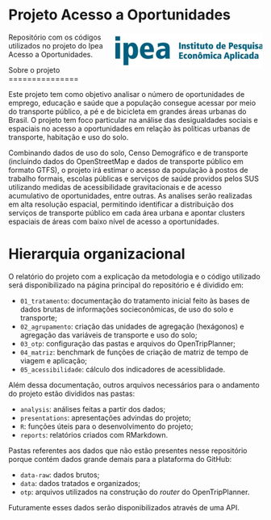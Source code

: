
Projeto Acesso a Oportunidades
==============================

<p>
<img src="figure/ipea.jpg" alt="Ipea" style="float:right;height:70px;"> Repositório com os códigos utilizados no projeto do Ipea Acesso a Oportunidades.
</p>
Sobre o projeto
===============

Este projeto tem como objetivo analisar o número de oportunidades de emprego, educação e saúde que a população consegue acessar por meio do transporte público, a pé e de bicicleta em grandes áreas urbanas do Brasil. O projeto tem foco particular na análise das desigualdades sociais e espaciais no acesso a oportunidades em relação às políticas urbanas de transporte, habitação e uso do solo.

Combinando dados de uso do solo, Censo Demográfico e de transporte (incluindo dados do OpenStreetMap e dados de transporte público em formato GTFS), o projeto irá estimar o acesso da população à postos de trabalho formais, escolas públicas e serviços de saúde providos pelos SUS utilizando medidas de acessibilidade gravitacionais e de acesso acumulativo de oportunidades, entre outras. As analises serão realizadas em alta resolução espacial, permitindo identificar a distribuição dos serviços de transporte público em cada área urbana e apontar clusters espaciais de áreas com baixo nível de acesso a oportunidades.

Hierarquia organizacional
=========================

O relatório do projeto com a explicação da metodologia e o código utilizado será disponibilizado na página principal do repositório e é dividido em:

-   `01_tratamento`: documentação do tratamento inicial feito às bases de dados brutas de informações socieconômicas, de uso do solo e transporte;
-   `02_agrupamento`: criação das unidades de agregação (hexágonos) e agregação das variáveis de transporte e uso do solo;
-   `03_otp`: configuração das pastas e arquivos do OpenTripPlanner;
-   `04_matriz`: benchmark de funções de criação de matriz de tempo de viagem e aplicação;
-   `05_acessibilidade`: cálculo dos indicadores de acessiblidade.

Além dessa documentação, outros arquivos necessários para o andamento do projeto estão divididos nas pastas:

-   `analysis`: análises feitas a partir dos dados;
-   `presentations`: apresentações advindas do projeto;
-   `R`: funções úteis para o desenvolvimento do projeto;
-   `reports`: relatórios criados com RMarkdown.

Pastas referentes aos dados que não estão presentes nesse repositório porque contém dados grande demais para a plataforma do GitHub:

-   `data-raw`: dados brutos;
-   `data`: dados tratados e organizados;
-   `otp`: arquivos utilizados na construção do *router* do OpenTripPlanner.

Futuramente esses dados serão disponibilizados através de uma API.
